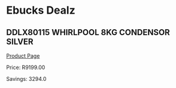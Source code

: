 
# Ebucks Dealz
## DDLX80115 WHIRLPOOL 8KG CONDENSOR SILVER
[Product Page](https://www.ebucks.com/web/shop/productSelected.do?prodId=1001642850&catId=704981826)

Price: R9199.00

Savings: 3294.0


	